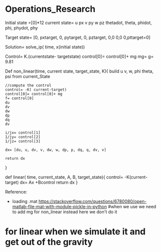 # Operations_Research

Initial state =[0]\*12
current state= u px v py w pz thetadot, theta, phidot, phi, phydot, phy

Target state= [0, pxtarget,
0, pytarget,
0, pztarget,
0,0
0,0
0,pttarget=0]

Solution= solve_ip( time, x(initial state))

Control= K.(currentstate- targetstate)
control[0]= control[0]+ mg
mg=
g= 9.81

Def non_linear(time, current state, target_state, K){
build u v, w, phi theta, psi from current_State

    //compute the control
    control= -K( current-target)
    control[0]= control[0]+ mg
    f= control[0]
    du
    dv
    dw
    dp
    dq
    dv

    i/jx= control[1]
    1/jy= control[2]
    1/jz= control[3]

    dx= [du, u, dv, v, dw, w, dp, p, dq, q, dv, v]

    return dx

}

def linear( time, current_state, A, B, target_state){
control= -K(current- target)
dx= Ax +Bcontrol
return dx
}

Reference:

- loading .mat
  https://stackoverflow.com/questions/6780080/open-matlab-file-mat-with-module-pickle-in-python
#when we use we need to add mg for non_linear instead here we don't do it
# for linear when we simulate it and get out of the gravity